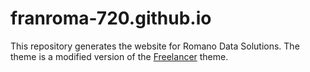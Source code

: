 # franroma-720.github.io

This repository generates the website for Romano Data Solutions.
The theme is a modified version of the [Freelancer](https://github.com/jeromelachaud/freelancer-theme) theme.
